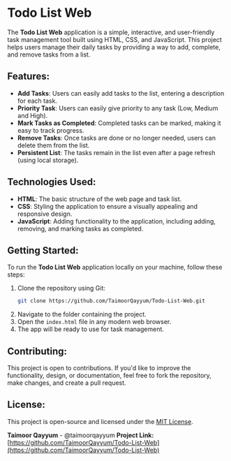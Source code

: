 # Todo List Web

The **Todo List Web** application is a simple, interactive, and user-friendly task management tool built using HTML, CSS, and JavaScript. This project helps users manage their daily tasks by providing a way to add, complete, and remove tasks from a list.

## Features:
- **Add Tasks**: Users can easily add tasks to the list, entering a description for each task.
- **Priority Task**: Users can easily give priority to any task (Low, Medium and High).
- **Mark Tasks as Completed**: Completed tasks can be marked, making it easy to track progress.
- **Remove Tasks**: Once tasks are done or no longer needed, users can delete them from the list.
- **Persistent List**: The tasks remain in the list even after a page refresh (using local storage).

## Technologies Used:
- **HTML**: The basic structure of the web page and task list.
- **CSS**: Styling the application to ensure a visually appealing and responsive design.
- **JavaScript**: Adding functionality to the application, including adding, removing, and marking tasks as completed.

## Getting Started:
To run the **Todo List Web** application locally on your machine, follow these steps:
1. Clone the repository using Git:
   ```bash
   git clone https://github.com/TaimoorQayyum/Todo-List-Web.git
   ```
2. Navigate to the folder containing the project.
3. Open the `index.html` file in any modern web browser.
4. The app will be ready to use for task management.

## Contributing:
This project is open to contributions. If you'd like to improve the functionality, design, or documentation, feel free to fork the repository, make changes, and create a pull request.

## License:
This project is open-source and licensed under the [MIT License](LICENSE).

**Taimoor Qayyum** - @taimoorqayyum
**Project Link:**  [https://github.com/TaimoorQayyum/Todo-List-Web](https://github.com/TaimoorQayyum/Todo-List-Web)
